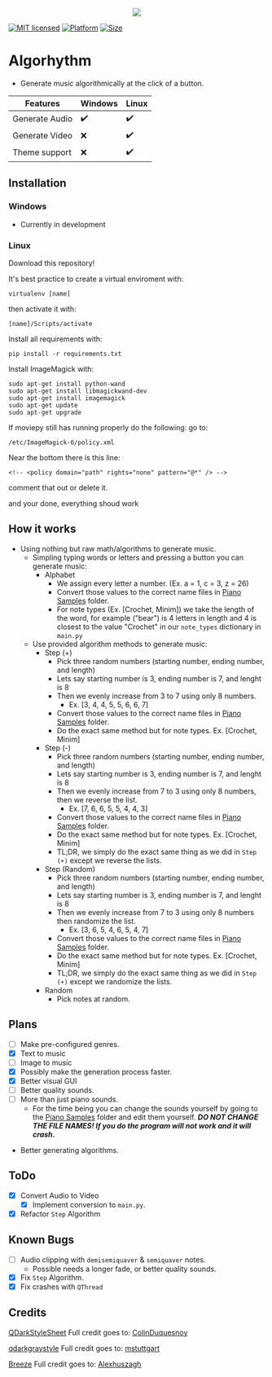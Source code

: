 <p align="center"><img src="https://github.com/JareBear12418/Algorythm/blob/master/icon.png" /></p>

[![MIT licensed](https://img.shields.io/badge/license-MIT-blue.svg)](LICENSE)
[![Platform](https://img.shields.io/badge/platform-windows|linux-blue.svg)](PLATFORM)
[![Size](https://img.shields.io/github/repo-size/JareBear12418/Algorythm?label=Size)](SIZE)
# Algorhythm
- Generate music algorithmically at the click of a button.

| Features | Windows  | Linux  |
| ------- | --- | --- |
| Generate Audio | ✔️ | ✔️ |
| Generate Video | ❌  | ✔️ |
| Theme support | ❌  | ✔️ |

## Installation
### Windows
 - Currently in development

### Linux
Download this repository!

It's best practice to create a virtual enviroment with:

`virtualenv [name]`

then activate it with:

`[name]/Scripts/activate`

Install all requirements with:

`pip install -r requirements.txt`

Install ImageMagick with:
```
sudo apt-get install python-wand
sudo apt-get install libmagickwand-dev
sudo apt-get install imagemagick
sudo apt-get update
sudo apt-get upgrade
```
If moviepy still has running properly do the following:
go to:

`/etc/ImageMagick-6/policy.xml`

Near the bottom there is this line:

`<!-- <policy domain="path" rights="none" pattern="@*" /> -->`

comment that out or delete it.

and your done, everything shoud work
## How it works
- Using nothing but raw math/algorithms to generate music.
  - Simpling typing words or letters and pressing a button you can generate music:
    - Alphabet
      - We assign every letter a number. (Ex. a = 1, c = 3, z = 26)
      - Convert those values to the correct name files in [Piano Samples](Piano%20Samples) folder.
      - For note types (Ex. [Crochet, Minim]) we take the length of the word, for example ("bear") is 4 letters in length and 4 is closest to the value "Crochet" in our `note_types` dictionary in `main.py`
  - Use provided algorithm methods to generate music:
    - Step (+)
      - Pick three random numbers (starting number, ending number, and length)
      - Lets say starting number is 3, ending number is 7, and lenght is 8
      - Then we evenly increase from 3 to 7 using only 8 numbers.
        - Ex. [3, 4, 4, 5, 5, 6, 6, 7]
      - Convert those values to the correct name files in [Piano Samples](Piano%20Samples) folder.
      - Do the exact same method but for note types. Ex. [Crochet, Minim]
    - Step (-)
      - Pick three random numbers (starting number, ending number, and length)
      - Lets say starting number is 3, ending number is 7, and lenght is 8
      - Then we evenly increase from 7 to 3 using only 8 numbers, then we reverse the list.
        - Ex. [7, 6, 6, 5, 5, 4, 4, 3]
      - Convert those values to the correct name files in [Piano Samples](Piano%20Samples) folder.
      - Do the exact same method but for note types. Ex. [Crochet, Minim]
      - TL;DR, we simply do the exact same thing as we did in `Step (+)` except we reverse the lists.
    - Step (Random)
      - Pick three random numbers (starting number, ending number, and length)
      - Lets say starting number is 3, ending number is 7, and lenght is 8
      - Then we evenly increase from 7 to 3 using only 8 numbers then randomize the list.
        - Ex. [3, 6, 5, 4, 6, 5, 4, 7]
      - Convert those values to the correct name files in [Piano Samples](Piano%20Samples) folder.
      - Do the exact same method but for note types. Ex. [Crochet, Minim]
      - TL;DR, we simply do the exact same thing as we did in `Step (+)` except we randomize the lists.
    - Random
      - Pick notes at random.


## Plans
- [ ] Make pre-configured genres.
- [x] Text to music
- [ ] Image to music
- [x] Possibly make the generation process faster.
- [x] Better visual GUI
- [ ] Better quality sounds.
- [ ] More than just piano sounds.
  - For the time being you can change the sounds yourself by going to the [Piano Samples](Piano%20Samples) folder and edit them yourself. ***DO NOT CHANGE THE FILE NAMES! If you do the program will not work and it will crash.***
- Better generating algorithms.
## ToDo 
- [x] Convert Audio to Video
  - [x] Implement conversion to `main.py`.
- [x] Refactor `Step` Algorithm

## Known Bugs
- [ ] Audio clipping with `demisemiquaver` & `semiquaver` notes.
  - Possible needs a longer fade, or better quality sounds.
- [x] Fix `Step` Algorithm.
- [x] Fix crashes with `QThread`

## Credits
[QDarkStyleSheet](https://github.com/ColinDuquesnoy/QDarkStyleSheet)
Full credit goes to: [ColinDuquesnoy](https://github.com/ColinDuquesnoy)

[qdarkgraystyle](https://github.com/mstuttgart/qdarkgraystyle)
Full credit goes to: [mstuttgart](https://github.com/mstuttgart)

[Breeze](https://github.com/Alexhuszagh/BreezeStyleSheets)
Full credit goes to: [Alexhuszagh](https://github.com/Alexhuszagh)

